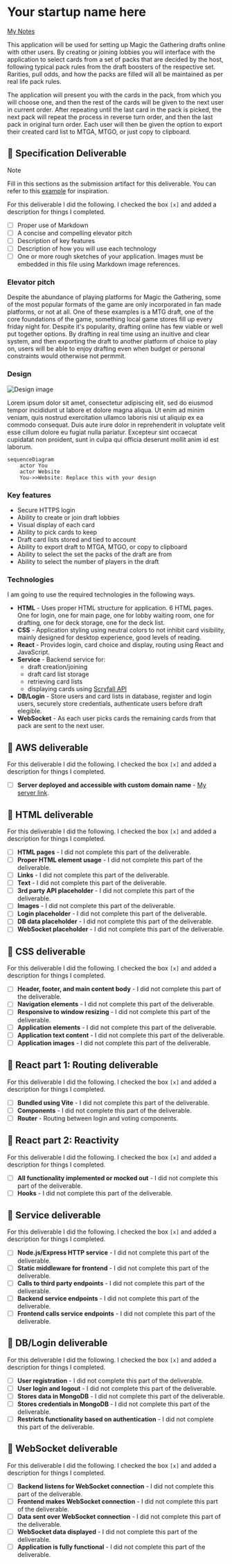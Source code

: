 # Your startup name here

[My Notes](notes.md)

This application will be used for setting up Magic the Gathering drafts online with other users. By creating or joining lobbies you will interface with the application to select cards from a set of packs that are decided by the host, following typical pack rules from the draft boosters of the respective set. Rarities, pull odds, and how the packs are filled will all be maintained as per real life pack rules.

The application will present you with the cards in the pack, from which you will choose one, and then the rest of the cards will be given to the next user in current order. After repeating until the last card in the pack is picked, the next pack will repeat the process in reverse turn order, and then the last pack in original turn order. Each user will then be given the option to export their created card list to MTGA, MTGO, or just copy to clipboard. 


## 🚀 Specification Deliverable

> [!NOTE]
>  Fill in this sections as the submission artifact for this deliverable. You can refer to this [example](https://github.com/webprogramming260/startup-example/blob/main/README.md) for inspiration.

For this deliverable I did the following. I checked the box `[x]` and added a description for things I completed.

- [ ] Proper use of Markdown
- [ ] A concise and compelling elevator pitch
- [ ] Description of key features
- [ ] Description of how you will use each technology
- [ ] One or more rough sketches of your application. Images must be embedded in this file using Markdown image references.

### Elevator pitch

Despite the abundance of playing platforms for Magic the Gathering, some of the most popular formats of the game are only incorporated in fan made platforms, or not at all. One of these examples is a MTG draft, one of the core foundations of the game, something local game stores fill up every friday night for. Despite it's popularity, drafting online has few viable or well put together options. By drafting in real time using an inuitive and clear system, and then exporting the draft to another platform of choice to play on, users will be able to enjoy drafting even when budget or personal constraints would otherwise not permmit.

### Design

![Design image](app_sketch.jpg)

Lorem ipsum dolor sit amet, consectetur adipiscing elit, sed do eiusmod tempor incididunt ut labore et dolore magna aliqua. Ut enim ad minim veniam, quis nostrud exercitation ullamco laboris nisi ut aliquip ex ea commodo consequat. Duis aute irure dolor in reprehenderit in voluptate velit esse cillum dolore eu fugiat nulla pariatur. Excepteur sint occaecat cupidatat non proident, sunt in culpa qui officia deserunt mollit anim id est laborum.

```mermaid
sequenceDiagram
    actor You
    actor Website
    You->>Website: Replace this with your design
```

### Key features

- Secure HTTPS login
- Ability to create or join draft lobbies
- Visual display of each card
- Ability to pick cards to keep
- Draft card lists stored and tied to account
- Ability to export draft to MTGA, MTGO, or copy to clipboard
- Ability to select the set the packs of the draft are from
- Ability to select the number of players in the draft


### Technologies

I am going to use the required technologies in the following ways.

- **HTML** - Uses proper HTML structure for application. 6 HTML pages. One for login, one for main page, one for lobby waiting room, one for drafting, one for deck storage, one for the deck list.
- **CSS** - Application styling using neutral colors to not inhibit card visibility, mainly designed for desktop experience, good levels of reading.
- **React** - Provides login, card choice and display, routing using React and JavaScript.
- **Service** - Backend service for:
    - draft creation/joining
    - draft card list storage
    - retrieving card lists
    - displaying cards using [Scryfall API](https://api.scryfall.com)
- **DB/Login** - Store users and card lists in database, register and login users, securely store credentials, authenticate users before draft elegible.
- **WebSocket** - As each user picks cards the remaining cards from that pack are sent to the next user.

## 🚀 AWS deliverable

For this deliverable I did the following. I checked the box `[x]` and added a description for things I completed.

- [ ] **Server deployed and accessible with custom domain name** - [My server link](https://yourdomainnamehere.click).

## 🚀 HTML deliverable

For this deliverable I did the following. I checked the box `[x]` and added a description for things I completed.

- [ ] **HTML pages** - I did not complete this part of the deliverable.
- [ ] **Proper HTML element usage** - I did not complete this part of the deliverable.
- [ ] **Links** - I did not complete this part of the deliverable.
- [ ] **Text** - I did not complete this part of the deliverable.
- [ ] **3rd party API placeholder** - I did not complete this part of the deliverable.
- [ ] **Images** - I did not complete this part of the deliverable.
- [ ] **Login placeholder** - I did not complete this part of the deliverable.
- [ ] **DB data placeholder** - I did not complete this part of the deliverable.
- [ ] **WebSocket placeholder** - I did not complete this part of the deliverable.

## 🚀 CSS deliverable

For this deliverable I did the following. I checked the box `[x]` and added a description for things I completed.

- [ ] **Header, footer, and main content body** - I did not complete this part of the deliverable.
- [ ] **Navigation elements** - I did not complete this part of the deliverable.
- [ ] **Responsive to window resizing** - I did not complete this part of the deliverable.
- [ ] **Application elements** - I did not complete this part of the deliverable.
- [ ] **Application text content** - I did not complete this part of the deliverable.
- [ ] **Application images** - I did not complete this part of the deliverable.

## 🚀 React part 1: Routing deliverable

For this deliverable I did the following. I checked the box `[x]` and added a description for things I completed.

- [ ] **Bundled using Vite** - I did not complete this part of the deliverable.
- [ ] **Components** - I did not complete this part of the deliverable.
- [ ] **Router** - Routing between login and voting components.

## 🚀 React part 2: Reactivity

For this deliverable I did the following. I checked the box `[x]` and added a description for things I completed.

- [ ] **All functionality implemented or mocked out** - I did not complete this part of the deliverable.
- [ ] **Hooks** - I did not complete this part of the deliverable.

## 🚀 Service deliverable

For this deliverable I did the following. I checked the box `[x]` and added a description for things I completed.

- [ ] **Node.js/Express HTTP service** - I did not complete this part of the deliverable.
- [ ] **Static middleware for frontend** - I did not complete this part of the deliverable.
- [ ] **Calls to third party endpoints** - I did not complete this part of the deliverable.
- [ ] **Backend service endpoints** - I did not complete this part of the deliverable.
- [ ] **Frontend calls service endpoints** - I did not complete this part of the deliverable.

## 🚀 DB/Login deliverable

For this deliverable I did the following. I checked the box `[x]` and added a description for things I completed.

- [ ] **User registration** - I did not complete this part of the deliverable.
- [ ] **User login and logout** - I did not complete this part of the deliverable.
- [ ] **Stores data in MongoDB** - I did not complete this part of the deliverable.
- [ ] **Stores credentials in MongoDB** - I did not complete this part of the deliverable.
- [ ] **Restricts functionality based on authentication** - I did not complete this part of the deliverable.

## 🚀 WebSocket deliverable

For this deliverable I did the following. I checked the box `[x]` and added a description for things I completed.

- [ ] **Backend listens for WebSocket connection** - I did not complete this part of the deliverable.
- [ ] **Frontend makes WebSocket connection** - I did not complete this part of the deliverable.
- [ ] **Data sent over WebSocket connection** - I did not complete this part of the deliverable.
- [ ] **WebSocket data displayed** - I did not complete this part of the deliverable.
- [ ] **Application is fully functional** - I did not complete this part of the deliverable.
